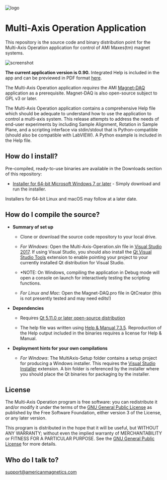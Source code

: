 [logo]:http://www.americanmagnetics.com/images/header_r2_c1.jpg "AMI Logo"![logo](http://www.americanmagnetics.com/images/header_r2_c1.jpg)# Multi-Axis Operation Application #This repository is the source code and binary distribution point for the Multi-Axis Operation application for control of AMI Maxes(tm) magnet systems.![screenshot](https://bytebucket.org/americanmagneticsinc/multi-axis-operation/raw/d03df01325d1b7a3f5b8cfb857199680f462c491/help/images/screenshot.png)**The current application version is 0.90.** Integrated Help is included in the app and can be previewed in PDF format [here](https://bitbucket.org/americanmagneticsinc/multi-axis-operation/downloads/Multi-Axis-Operation-Help.pdf).The Multi-Axis Operation application *requires* the AMI [Magnet-DAQ](https://bitbucket.org/americanmagneticsinc/magnet-daq) application as a prerequisite. Magnet-DAQ is also open-source subject to GPL v3 or later.The Multi-Axis Operation application contains a comprehensive Help file which should be adequate to understand how to use the application to control a multi-axis system. This release attempts to address the needs of end-user experiments by including Sample Alignment, Rotation in Sample Plane, and a scripting interface via stdin/stdout that is Python-compatible (should also be compatible with LabVIEW). A Python example is included in the Help file.## How do I install? ##Pre-compiled, ready-to-use binaries are available in the Downloads section of this repository:* [Installer for 64-bit Microsoft Windows 7 or later](https://bitbucket.org/americanmagneticsinc/multi-axis-operation/downloads/MultiAxis-Setup.msi) - Simply download and run the installer.Installers for 64-bit Linux and macOS may follow at a later date.## How do I compile the source? ##* __Summary of set up__	* Clone or download the source code repository to your local drive.	* *For Windows*: Open the Multi-Axis-Operation.sln file in [Visual Studio 2017](https://www.visualstudio.com/free-developer-offers/). If using Visual Studio, you should also install the [Qt Visual Studio Tools](https://marketplace.visualstudio.com/items?itemName=TheQtCompany.QtVisualStudioTools-19123) extension to enable pointing your project to your currently installed Qt distribution for Visual Studio.	* *NOTE: On Windows, compiling the application in Debug mode will open a console on launch for interactively testing the scripting functions.	* *For Linux and Mac*: Open the Magnet-DAQ.pro file in QtCreator (this is not presently tested and may need edits!)* __Dependencies__	* Requires [Qt 5.11.0 or later open-source distribution](https://www.qt.io/download-open-source/)	* The help file was written using [Help & Manual 7.3.5](https://www.helpandmanual.com/). Reproduction of the Help output included in the binaries requires a license for Help & Manual.* __Deployment hints for your own compilations__	* *For Windows*: The MultiAxis-Setup folder contains a setup project for producing a Windows installer. This requires the [Visual Studio Installer](https://marketplace.visualstudio.com/items?itemName=VisualStudioProductTeam.MicrosoftVisualStudio2017InstallerProjects) extension. A bin folder is referenced by the installer where you should place the Qt binaries for packaging by the installer.	## License ##The Multi-Axis Operation program is free software: you can redistribute it and/or modify it under the terms of the [GNU General Public License](https://www.gnu.org/licenses/gpl.html) as published by the Free Software Foundation, either version 3 of the License, or any later version.This program is distributed in the hope that it will be useful, but WITHOUT ANY WARRANTY; without even the implied warranty of MERCHANTABILITY or FITNESS FOR A PARTICULAR PURPOSE. See the [GNU General Public License](https://www.gnu.org/licenses/gpl.html) for more details.## Who do I talk to? ##<support@americanmagnetics.com>